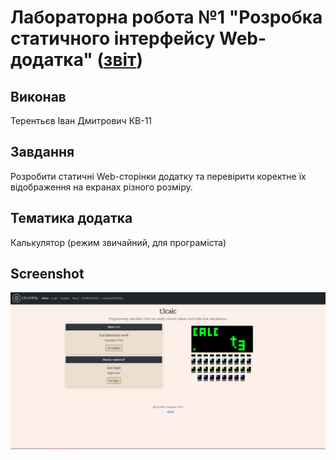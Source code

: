 # Лабораторна робота №1 "Розробка статичного інтерфейсу Web-додатка" ([звіт](https://docs.google.com/document/d/1OIhDgVTwNaXN3HF8SiolwVCCTgmR2_ahb_uaafWTlUM/edit?usp=sharing))
## Виконав
Терентьєв Іван Дмитрович КВ-11
## Завдання
Розробити статичні Web-сторінки додатку та перевірити коректне їх відображення на екранах різного розміру.
## Тематика додатка
Калькулятор (режим звичайний, для програміста)
## Screenshot
![alt text](screenshots/index.png)
